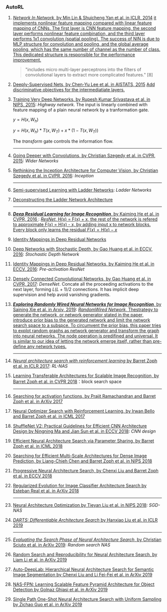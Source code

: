 ### AutoRL

1. [*Network In Network*, by Min Lin & Shuicheng Yan et al. in ICLR, 2014](https://openreview.net/forum?id=ylE6yojDR5yqX) <!--"includes micro multi-layer
   perceptrons into the filters of convolutional layers to extract more complicated features."[DenseNet]--> <u>it implements nonlinear feature mapping compared with linear feature mapping of CNNs. The first layer is CNN feature mapping, the second layer performs nonlinear feature combination, and the third layer performs 1x1 convolution (spatial pooling). The success of NIN is due to MLP structure for convolution and pooling, and the global average pooling, which has the same number of channel as the number of class. This dedicated structure is responsible for the performance improvement.</u>

   > "includes micro multi-layer perceptrons into the filters of convolutional layers to extract more complicated features." [8]

2. [Deeply-Supervised Nets, by Chen-Yu Lee et al. in AISTATS, 2015](http://proceedings.mlr.press/v38/lee15a.pdf) <u>Add discriminative objectives for the intermediatiate layers.</u>

3. [Training Very Deep Networks, by Rupesh Kumar Srivastava et al. in NIPS, 2015](https://papers.nips.cc/paper/5850-training-very-deep-networks.pdf): *Highway network*. The input is linearly combined with feature mapping of a plain neural network by a tranformation gate.

   $y=H(x,W_{h})$

   $y=H(x,W_{h})*T(x,W_{T})+x*(1-T(x,W_{T}))$

   The *transform* gate controls the information flow.

   ------

4. [Going Deeper with Convolutions, by Christian Szegedy et al. in CVPR, 2015](https://arxiv.org/abs/1409.4842): *Wider Networks*<!--Wider GoogLeNet with an inception module which concatenates feature-maps produced by filters of different sizes--> 

5. [Rethinking the Inception Architecture for Computer Vision, by Christian Szegedy et al. in CVPR, 2016](https://www.cv-foundation.org/openaccess/content_cvpr_2016/papers/Szegedy_Rethinking_the_Inception_CVPR_2016_paper.pdf): *Inception*

   ------

6. [Semi-supervised Learning with Ladder Networks](http://papers.nips.cc/paper/5947-semi-supervised-learning-with-ladder-ne): *Ladder Networks*

7. [Deconstructing the Ladder Network Architecture](http://proceedings.mlr.press/v48/pezeshki16.pdf)

   ---

8. [***Deep Residual Learning for Image Recognition***, by Kaiming He et al. in CVPR, 2016 ](https://www.cv-foundation.org/openaccess/content_cvpr_2016/papers/He_Deep_Residual_Learning_CVPR_2016_paper.pdf): <u>*ResNet*, H(x) = F(x) + x, the rest of the network is refered to approximate F(x) = H(x) - x, by adding input x to network blocks. Every block only learns the residual $F(x)=H(x)-x$</u>

9. [Identity Mappings in Deep Residual Networks](https://arxiv.org/abs/1603.05027)

10. [Deep Networks with Stochastic Depth, by Gao Huang et al. in ECCV, 2016](https://arxiv.org/abs/1603.09382): *Stochastic Depth Network*

11. [Identity Mappings in Deep Residual Networks, by Kaiming He et al. in ECCV, 2016](https://arxiv.org/abs/1603.05027): *Pre-activation ResNet*

12. [Densely Connected Convolutional Networks, by Gao Huang et al. in CVPR, 2017](http://openaccess.thecvf.com/content_cvpr_2017/papers/Huang_Densely_Connected_Convolutional_CVPR_2017_paper.pdf): *DenseNet*. Concate all the proceeding activations to the next layer, forming $L(L+1)/2$ connections. It has implicit deep supervision and help avoid vanishing gradients.

13. [***Exploring Randomly Wired Neural Networks for Image Recognition***, by Saining Xie et al. in Arxiv, 2019](https://arxiv.org/pdf/1904.01569.pdf): <u>*RandomWired Network*, Thestrategy to generate the network, or network generator stated in the paper, introduce prior bias to the generated network and limit the network search space to a subspce. To circumvent the prior bias, this paper tries to explot random graphs as network generator and transform the graph into neural networks. The node operation is predifined and universal. It is similar to our idea of letting the network emerge itself, rather than pre-define any network types. </u> 

    ------

    

14. [*Neural architecture search with reinforcement learning* by Barret Zoph et al. in ICLR 2017](https://openreview.net/pdf?id=r1Ue8Hcxg): *RL-NAS*

15. [Learning Transferable Architectures for Scalable Image Recognition, by Barret Zoph et al. in CVPR 2018](http://openaccess.thecvf.com/content_cvpr_2018/papers/Zoph_Learning_Transferable_Architectures_CVPR_2018_paper.pdf)：block search space

    ------

    

16. [Searching for activation functions, by Prajit Ramachandran and Barret Zoph et al. in ArXiv 2017](https://arxiv.org/abs/1710.05941)

17. [Neural Optimizer Search with Reinforcement Learning, by Irwan Bello and Barret Zoph et al. in ICML 2017](http://proceedings.mlr.press/v70/bello17a/bello17a.pdf)

18. [ShuffleNet V2: Practical Guidelines for Efficient CNN Architecture Design by Ningning Ma and Jian Sun et al. in ECCV 2018](https://arxiv.org/pdf/1807.11164.pdf): *CNN design*

19. [Efficient Neural Architecture Search via Parameter Sharing, by Barret Zoph et al. in ICML 2018](http://proceedings.mlr.press/v80/pham18a/pham18a.pdf)

20. [Searching for Efficient Multi-Scale Architectures for Dense Image Prediction, by Liang-Chieh Chen and Barret Zoph et al. in NIPS 2018](http://papers.nips.cc/paper/8087-searching-for-efficient-multi-scale-architectures-for-dense-image-prediction.pdf)

21. [Progressive Neural Architecture Search, by Chenxi Liu and Barret Zoph et al. in ECCV 2018](http://openaccess.thecvf.com/content_ECCV_2018/papers/Chenxi_Liu_Progressive_Neural_Architecture_ECCV_2018_paper.pdf)

22. [Regularized Evolution for Image Classifier Architecture Search by Esteban Real et al. in ArXiv 2018](https://arxiv.org/abs/1802.01548)

    ------

23. [Neural Architecture Optimization by Tieyan Liu et al. in NIPS 2018](https://papers.nips.cc/paper/8007-neural-architecture-optimization.pdf): *SGD-NAS*

24. [*DARTS: Differentiable Architecture Search* by Hanxiao Liu et al. in ICLR 2019](https://openreview.net/forum?id=S1eYHoC5FX)

    ------

25. [*Evaluating the Search Phase of Neural Architecture Search*, by Christian Sciuto et al. in ArXiv 2019](https://arxiv.org/pdf/1902.08142.pdf): *Random search NAS*

26. [Random Search and Reproducibility for Neural Architecture Search, by Liam Li et al. in ArXiv 2019](https://arxiv.org/abs/1902.07638)

27. [Auto-DeepLab: Hierarchical Neural Architecture Search for Semantic Image Segmentation by Chenxi Liu and Li Fei-Fei et al. in ArXiv 2019](https://arxiv.org/abs/1901.02985v2)

28. [NAS-FPN: Learning Scalable Feature Pyramid Architecture for Object Detection by Golnaz Ghiasi et al. in ArXiv 2019](https://arxiv.org/abs/1904.07392)

29. [Single Path One-Shot Neural Architecture Search with Uniform Sampling by Zichao Guo et al. in ArXiv 2019](https://arxiv.org/abs/1904.00420)


